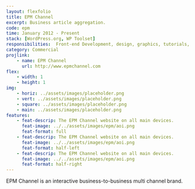 ```yaml
---
layout: flexfolio
title: EPM Channel
excerpt: Business article aggregation.
code: epm
time: January 2012 - Present
stack: [WordPress.org, WP Toolset]
responsibilities:  Front-end Development, design, graphics, tutorials, server management
category: Commercial
projlink:
    - name: EPM Channel
      url: http://www.epmchannel.com
flex:
    - width: 1
    - height: 1
img:
    - horiz: ../assets/images/placeholder.png
    - vert: ../assets/images/placeholder.png
    - square: ../assets/images/placeholder.png
    - main: ../assets/images/placeholder.png
features:
    - feat-descrip: The EPM Channel website on all main devices.
      feat-image: ../../assets/images/epm/aoi.png
      feat-format: full
    - feat-descrip: The EPM Channel website on all main devices.
      feat-image: ../../assets/images/epm/aoi.png
      feat-format: half-left
    - feat-descrip: The EPM Channel website on all main devices.
      feat-image: ../../assets/images/epm/aoi.png
      feat-format: half-right
---
```

EPM Channel is an interactive business-to-business multi channel brand.
